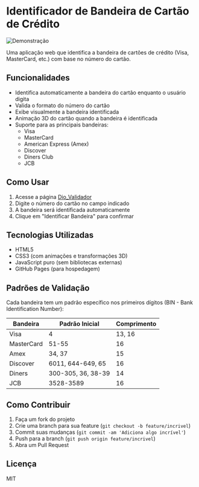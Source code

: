 # Identificador de Bandeira de Cartão de Crédito

![Demonstração](/docs/demo.gif)

Uma aplicação web que identifica a bandeira de cartões de crédito (Visa, MasterCard, etc.) com base no número do cartão.

## Funcionalidades

- Identifica automaticamente a bandeira do cartão enquanto o usuário digita
- Valida o formato do número do cartão
- Exibe visualmente a bandeira identificada
- Animação 3D do cartão quando a bandeira é identificada
- Suporte para as principais bandeiras:
  - Visa
  - MasterCard
  - American Express (Amex)
  - Discover
  - Diners Club
  - JCB

## Como Usar

1. Acesse a página [Dio_Validador]([https://seu-usuario.github.io/credit-card-flag-identifier/](https://github.com/HerivaldoJr/Dio_Validador/blob/main/index.html))
2. Digite o número do cartão no campo indicado
3. A bandeira será identificada automaticamente
4. Clique em "Identificar Bandeira" para confirmar

## Tecnologias Utilizadas

- HTML5
- CSS3 (com animações e transformações 3D)
- JavaScript puro (sem bibliotecas externas)
- GitHub Pages (para hospedagem)

## Padrões de Validação

Cada bandeira tem um padrão específico nos primeiros dígitos (BIN - Bank Identification Number):

| Bandeira    | Padrão Inicial               | Comprimento |
|-------------|------------------------------|-------------|
| Visa        | 4                            | 13, 16      |
| MasterCard  | 51-55                        | 16          |
| Amex        | 34, 37                       | 15          |
| Discover    | 6011, 644-649, 65            | 16          |
| Diners      | 300-305, 36, 38-39           | 14          |
| JCB         | 3528-3589                    | 16          |

## Como Contribuir

1. Faça um fork do projeto
2. Crie uma branch para sua feature (`git checkout -b feature/incrivel`)
3. Commit suas mudanças (`git commit -am 'Adiciona algo incrível'`)
4. Push para a branch (`git push origin feature/incrivel`)
5. Abra um Pull Request

## Licença

MIT
